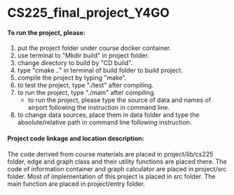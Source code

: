 # CS225_final_project_Y4GO

#### To run the project, please:
1. put the project folder under course docker container.
2. use terminal to "Mkdir build" in project folder.
3. change directory to build by "CD build".
4. type "cmake .." in terminal of build folder to build project.
5. compile the project by typing "make".
6. to test the project, type "./test" after compiling.
7. to run the project, type "./main" after compiling.
	* to run the project, please type the source of data and names of airport following the instruction in command line.
8. to change data sources, place them in data folder and type the absolute/relative path in command line following instruction.


#### Project code linkage and location description:
The code derived from course materials are placed in project/lib/cs225 folder, edge and graph class and their utility functions are placed there. The code of information container and graph calculator are placed in project/src folder. Most of implementation of this project is placed in src folder. The main function are placed in project/entry folder. 
